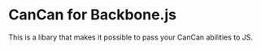 CanCan for Backbone.js
======================

This is a libary that makes it possible to pass your CanCan abilities to JS.
